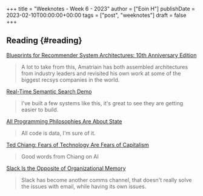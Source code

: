 +++
title = "Weeknotes - Week 6 - 2023"
author = ["Eoin H"]
publishDate = 2023-02-10T00:00:00+00:00
tags = ["post", "weeknotes"]
draft = false
+++

## Reading {#reading}

[Blueprints for Recommender System Architectures: 10th Anniversary Edition](https://amatriain.net/blog/RecsysArchitectures)

> A lot to take from this, Amatriain has both assembled architectures from
> industry leaders and revisited his own work at some of the biggest recsys
> companies in the world.

[Real-Time Semantic Search Demo](https://paulw.tokyo/post/real-time-semantic-search-demo/)

> I've built a few systems like this, it's great to see they are getting easier to build.

[All Programming Philosophies Are About State](https://www.worldofbs.com/minimize-state/)

> All code is data, I'm sure of it.

[Ted Chiang: Fears of Technology Are Fears of Capitalism](https://kottke.org/21/04/ted-chiang-fears-of-technology-are-fears-of-capitalism)

> Good words from Chiang on AI

[Slack Is the Opposite of Organizational Memory](https://abe-winter.github.io/plea%27s/help/2018/02/11/slack.html)

> Slack has become another comms channel, that doesn't really solve the issues
> with email, while having its own issues.
